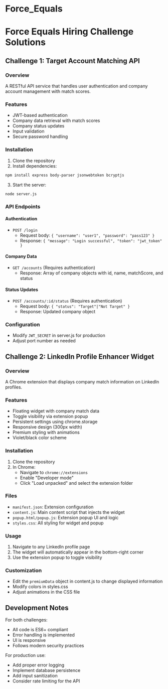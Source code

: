 # Force_Equals
# Force Equals Hiring Challenge Solutions

## Challenge 1: Target Account Matching API

### Overview
A RESTful API service that handles user authentication and company account management with match scores.

### Features
- JWT-based authentication
- Company data retrieval with match scores
- Company status updates
- Input validation
- Secure password handling

### Installation
1. Clone the repository
2. Install dependencies:
```bash
npm install express body-parser jsonwebtoken bcryptjs
```
3. Start the server:
```bash
node server.js
```

### API Endpoints

#### Authentication
- `POST /login`
  - Request body: `{ "username": "user1", "password": "pass123" }`
  - Response: `{ "message": "Login successful", "token": "jwt_token" }`

#### Company Data
- `GET /accounts` (Requires authentication)
  - Response: Array of company objects with id, name, matchScore, and status

#### Status Updates
- `POST /accounts/:id/status` (Requires authentication)
  - Request body: `{ "status": "Target"|"Not Target" }`
  - Response: Updated company object

### Configuration
- Modify `JWT_SECRET` in server.js for production
- Adjust port number as needed

## Challenge 2: LinkedIn Profile Enhancer Widget

### Overview
A Chrome extension that displays company match information on LinkedIn profiles.

### Features
- Floating widget with company match data
- Toggle visibility via extension popup
- Persistent settings using chrome.storage
- Responsive design (300px width)
- Premium styling with animations
- Violet/black color scheme

### Installation
1. Clone the repository
2. In Chrome:
   - Navigate to `chrome://extensions`
   - Enable "Developer mode"
   - Click "Load unpacked" and select the extension folder

### Files
- `manifest.json`: Extension configuration
- `content.js`: Main content script that injects the widget
- `popup.html/popup.js`: Extension popup UI and logic
- `styles.css`: All styling for widget and popup

### Usage
1. Navigate to any LinkedIn profile page
2. The widget will automatically appear in the bottom-right corner
3. Use the extension popup to toggle visibility

### Customization
- Edit the `premiumData` object in content.js to change displayed information
- Modify colors in styles.css
- Adjust animations in the CSS file

## Development Notes
For both challenges:
- All code is ES6+ compliant
- Error handling is implemented
- UI is responsive
- Follows modern security practices

For production use:
- Add proper error logging
- Implement database persistence
- Add input sanitization
- Consider rate limiting for the API
